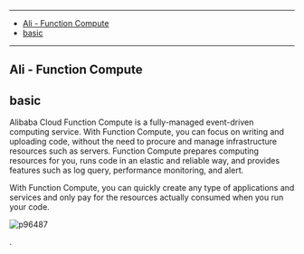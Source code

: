 


---

- [Ali - Function Compute](#ali---function-compute)
- [basic](#basic)


---

## Ali - Function Compute



## basic

Alibaba Cloud Function Compute is a fully-managed event-driven computing service. With Function Compute, you can focus on writing and uploading code, without the need to procure and manage infrastructure resources such as servers. Function Compute prepares computing resources for you, runs code in an elastic and reliable way, and provides features such as log query, performance monitoring, and alert.

With Function Compute, you can quickly create any type of applications and services and only pay for the resources actually consumed when you run your code.


![p96487](https://i.imgur.com/126wddr.png)















.
